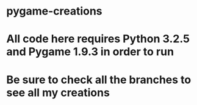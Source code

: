 # pygame-creations
# All code here requires Python 3.2.5 and Pygame 1.9.3 in order to run
# Be sure to check all the branches to see all my creations
